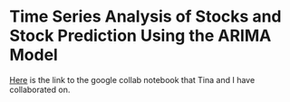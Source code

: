 # Time Series Analysis of Stocks and Stock Prediction Using the ARIMA Model
[Here](https://colab.research.google.com/drive/1ZehZrMiSHV-w74pslObVEZyRFrHuTSuR?authuser=1#scrollTo=lls-ikLXrubx) is the link to the google collab notebook that Tina and I have collaborated on.
